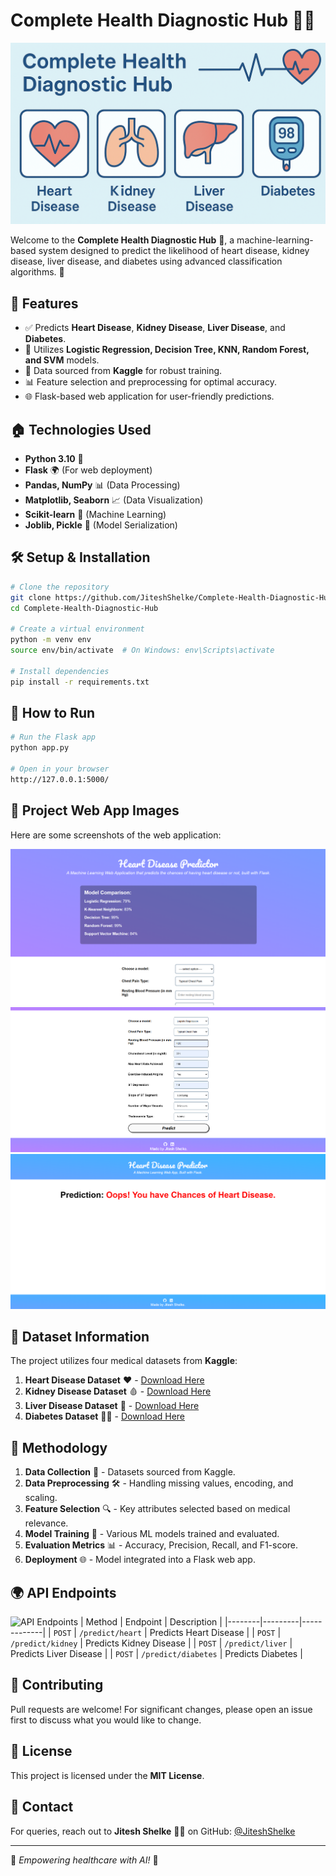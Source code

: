 # Complete Health Diagnostic Hub 🏥💡

![Health Diagnostic](./images/chatgpt-banne.png)

Welcome to the **Complete Health Diagnostic Hub** 🏥, a machine-learning-based system designed to predict the likelihood of heart disease, kidney disease, liver disease, and diabetes using advanced classification algorithms. 🚀

## 🌟 Features
- ✅ Predicts **Heart Disease**, **Kidney Disease**, **Liver Disease**, and **Diabetes**.
- 🤖 Utilizes **Logistic Regression, Decision Tree, KNN, Random Forest, and SVM** models.
- 🔬 Data sourced from **Kaggle** for robust training.
- 📊 Feature selection and preprocessing for optimal accuracy.
- 🌐 Flask-based web application for user-friendly predictions.

## 🏠 Technologies Used
- **Python 3.10** 🐍
- **Flask** 🌍 (For web deployment)
- **Pandas, NumPy** 📊 (Data Processing)
- **Matplotlib, Seaborn** 📈 (Data Visualization)
- **Scikit-learn** 🤖 (Machine Learning)
- **Joblib, Pickle** 🔄 (Model Serialization)

## 🛠️ Setup & Installation

```bash
# Clone the repository
git clone https://github.com/JiteshShelke/Complete-Health-Diagnostic-Hub.git
cd Complete-Health-Diagnostic-Hub

# Create a virtual environment
python -m venv env
source env/bin/activate  # On Windows: env\Scripts\activate

# Install dependencies
pip install -r requirements.txt
```

## 🚀 How to Run

```bash
# Run the Flask app
python app.py

# Open in your browser
http://127.0.0.1:5000/
```

## 💂️ Project Web App Images
Here are some screenshots of the web application:

![Web App Home](./images/1.png)
![Prediction Page](./images/2.png)
![Results Page](./images/3.png)

## 📂 Dataset Information
The project utilizes four medical datasets from **Kaggle**:
1. **Heart Disease Dataset** ❤️ - [Download Here](https://www.kaggle.com/code/syedali110/heart-disease-detection/input)
2. **Kidney Disease Dataset** 🩸 - [Download Here](https://www.kaggle.com/code/niteshyadav3103/chronic-kidney-disease-prediction-98-accuracy/input?select=kidney_disease.csv)
3. **Liver Disease Dataset** 🏥 - [Download Here](https://www.kaggle.com/datasets/rabieelkharoua/predict-liver-disease-1700-records-dataset/data)
4. **Diabetes Dataset** 🧑‍⚕️ - [Download Here](https://www.kaggle.com/datasets/akshaydattatraykhare/diabetes-dataset)

## 🎯 Methodology

1. **Data Collection** 💞 - Datasets sourced from Kaggle.
2. **Data Preprocessing** 🛠️ - Handling missing values, encoding, and scaling.
3. **Feature Selection** 🔍 - Key attributes selected based on medical relevance.
4. **Model Training** 🤖 - Various ML models trained and evaluated.
5. **Evaluation Metrics** 📊 - Accuracy, Precision, Recall, and F1-score.
6. **Deployment** 🌐 - Model integrated into a Flask web app.

## 🌍 API Endpoints
![API Endpoints](https://your-image-link.com/api.png)
| Method | Endpoint | Description |
|--------|---------|-------------|
| `POST` | `/predict/heart` | Predicts Heart Disease |
| `POST` | `/predict/kidney` | Predicts Kidney Disease |
| `POST` | `/predict/liver` | Predicts Liver Disease |
| `POST` | `/predict/diabetes` | Predicts Diabetes |

## 🤝 Contributing
Pull requests are welcome! For significant changes, please open an issue first to discuss what you would like to change.

## 🐝 License
This project is licensed under the **MIT License**.

## 💎 Contact
For queries, reach out to **Jitesh Shelke** 👨‍💻 on GitHub: [@JiteshShelke](https://github.com/JiteshShelke)

---
🌟 _Empowering healthcare with AI!_ 🌟

